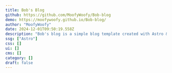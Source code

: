 ```yaml
---
title: Bob's Blog
github: https://github.com/MoofyWoofy/Bob-blog
demo: https://moofywoofy.github.io/Bob-blog/
author: "MoofyWoofy"
date: 2024-12-01T09:50:19.558Z
description: "Bob's blog is a simple blog template created with Astro & Tailwindcss"
ssg: ["Astro"]
css: []
ui: []
cms: []
category: []
draft: false
---
```

